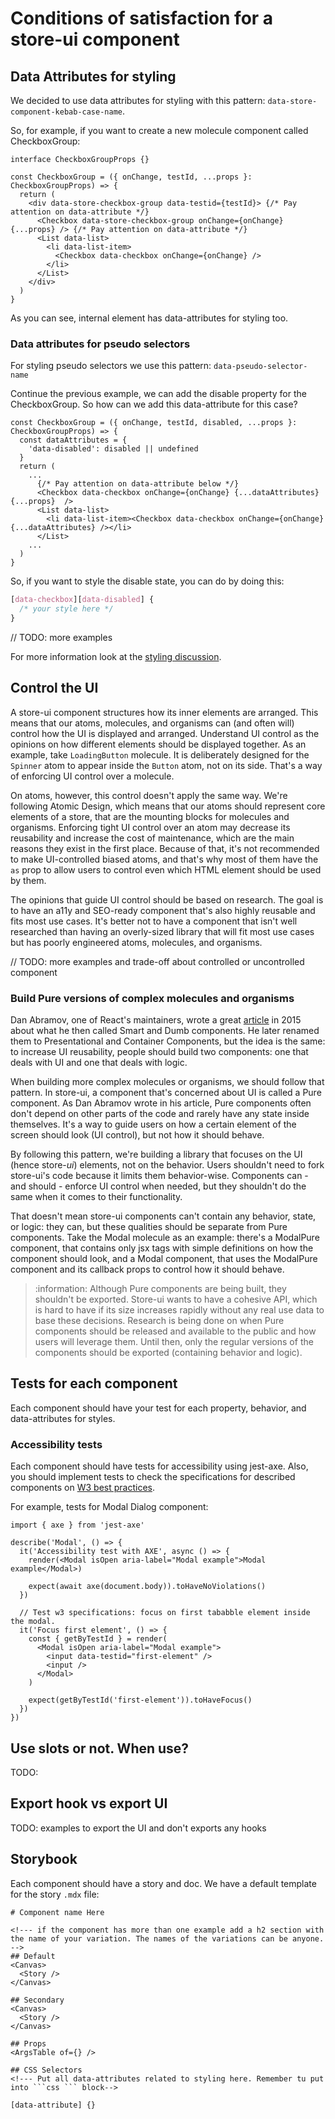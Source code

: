 # Conditions of satisfaction for a store-ui component

## Data Attributes for styling

We decided to use data attributes for styling with this pattern: `data-store-component-kebab-case-name`.

So, for example, if you want to create a new molecule component called CheckboxGroup:

```tsx
interface CheckboxGroupProps {}

const CheckboxGroup = ({ onChange, testId, ...props }: CheckboxGroupProps) => {
  return (
    <div data-store-checkbox-group data-testid={testId}> {/* Pay attention on data-attribute */}
      <Checkbox data-store-checkbox-group onChange={onChange} {...props} /> {/* Pay attention on data-attribute */}
      <List data-list>
        <li data-list-item>
          <Checkbox data-checkbox onChange={onChange} />
        </li>
      </List>
    </div>
  )
}
```

As you can see, internal element has data-attributes for styling too.

### Data attributes for pseudo selectors

For styling pseudo selectors we use this pattern: `data-pseudo-selector-name`

Continue the previous example, we can add the disable property for the CheckboxGroup. So how can we add this data-attribute for this case?

```tsx
const CheckboxGroup = ({ onChange, testId, disabled, ...props }: CheckboxGroupProps) => {
  const dataAttributes = {
    'data-disabled': disabled || undefined
  }
  return (
    ...
      {/* Pay attention on data-attribute below */}
      <Checkbox data-checkbox onChange={onChange} {...dataAttributes} {...props}  />
      <List data-list>
        <li data-list-item><Checkbox data-checkbox onChange={onChange} {...dataAttributes} /></li>
      </List>
    ...
  )
}
```

So, if you want to style the disable state, you can do by doing this:

```css
[data-checkbox][data-disabled] { 
  /* your style here */
}
```

// TODO: more examples

For more information look at the [styling discussion](https://github.com/vtex/faststore/discussions/919).

## Control the UI

A store-ui component structures how its inner elements are arranged. This means that our atoms, molecules, and organisms can (and often will) control how the UI is displayed and arranged. Understand UI control as the opinions on how different elements should be displayed together. As an example, take `LoadingButton` molecule. It is deliberately designed for the `Spinner` atom to appear inside the `Button` atom, not on its side. That's a way of enforcing UI control over a molecule.

On atoms, however, this control doesn't apply the same way. We're following Atomic Design, which means that our atoms should represent core elements of a store, that are the mounting blocks for molecules and organisms. Enforcing tight UI control over an atom may decrease its reusability and increase the cost of maintenance, which are the main reasons they exist in the first place. Because of that, it's not recommended to make UI-controlled biased atoms, and that's why most of them have the `as` prop to allow users to control even which HTML element should be used by them.

The opinions that guide UI control should be based on research. The goal is to have an a11y and SEO-ready component that's also highly reusable and fits most use cases. It's better not to have a component that isn't well researched than having an overly-sized library that will fit most use cases but has poorly engineered atoms, molecules, and organisms.

// TODO: more examples and trade-off about controlled or uncontrolled component

### Build Pure versions of complex molecules and organisms

Dan Abramov, one of React's maintainers, wrote a great [article](https://medium.com/@dan_abramov/smart-and-dumb-components-7ca2f9a7c7d0) in 2015 about what he then called Smart and Dumb components. He later renamed them to Presentational and Container Components, but the idea is the same: to increase UI reusability, people should build two components: one that deals with UI and one that deals with logic.

When building more complex molecules or organisms, we should follow that pattern. In store-ui, a component that's concerned about UI is called a Pure component. As Dan Abramov wrote in his article, Pure components often don't depend on other parts of the code and rarely have any state inside themselves. It's a way to guide users on how a certain element of the screen should look (UI control), but not how it should behave.

By following this pattern, we're building a library that focuses on the UI (hence store-_ui_) elements, not on the behavior. Users shouldn't need to fork store-ui's code because it limits them behavior-wise. Components can - and should - enforce UI control when needed, but they shouldn't do the same when it comes to their functionality.

That doesn't mean store-ui components can't contain any behavior, state, or logic: they can, but these qualities should be separate from Pure components. Take the Modal molecule as an example: there's a ModalPure component, that contains only jsx tags with simple definitions on how the component should look, and a Modal component, that uses the ModalPure component and its callback props to control how it should behave.

> :information: Although Pure components are being built, they shouldn't be exported. Store-ui wants to have a cohesive API, which is hard to have if its size increases rapidly without any real use data to base these decisions. Research is being done on when Pure components should be released and available to the public and how users will leverage them. Until then, only the regular versions of the components should be exported (containing behavior and logic).

## Tests for each component

Each component should have your test for each property, behavior, and data-attributes for styles.

### Accessibility tests

Each component should have tests for accessibility using jest-axe. Also, you should implement tests to check the specifications for described components on [W3 best practices](https://www.w3.org/TR/wai-aria-practices-1.1).

For example, tests for Modal Dialog component: 

```tsx
import { axe } from 'jest-axe'

describe('Modal', () => {
  it('Accessibility test with AXE', async () => {
    render(<Modal isOpen aria-label="Modal example">Modal example</Modal>)
    
    expect(await axe(document.body)).toHaveNoViolations()
  })

  // Test w3 specifications: focus on first tababble element inside the modal.
  it('Focus first element', () => {
    const { getByTestId } = render(
      <Modal isOpen aria-label="Modal example">
        <input data-testid="first-element" />
        <input />
      </Modal>
    )

    expect(getByTestId('first-element')).toHaveFocus()
  })
})
```

## Use slots or not. When use?
TODO: 

## Export hook vs export UI
TODO: examples to export the UI and don't exports any hooks

## Storybook

Each component should have a story and doc. We have a default template for the story `.mdx` file:

```mdx
# Component name Here

<!--- if the component has more than one example add a h2 section with the name of your variation. The names of the variations can be anyone. -->
## Default
<Canvas>
  <Story />
</Canvas>

## Secondary
<Canvas>
  <Story />
</Canvas>

## Props
<ArgsTable of={} />

## CSS Selectors
<!--- Put all data-attributes related to styling here. Remember tu put into ```css ``` block-->

[data-attribute] {}

```
